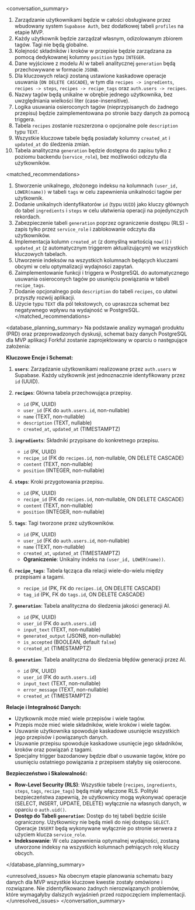 <conversation_summary>
<decisions>

1.  Zarządzanie użytkownikami będzie w całości obsługiwane przez wbudowany system `Supabase Auth`, bez dodatkowej tabeli `profiles` na etapie MVP.
2.  Każdy użytkownik będzie zarządzał własnym, odizolowanym zbiorem tagów. Tagi nie będą globalne.
3.  Kolejność składników i kroków w przepisie będzie zarządzana za pomocą dedykowanej kolumny `position` typu `INTEGER`.
4.  Dane wyjściowe z modelu AI w tabeli analitycznej `generation` będą przechowywane w formacie `JSONB`.
5.  Dla kluczowych relacji zostaną ustawione kaskadowe operacje usuwania (`ON DELETE CASCADE`), w tym dla `recipes -> ingredients`, `recipes -> steps`, `recipes -> recipe_tags` oraz `auth.users -> recipes`.
6.  Nazwy tagów będą unikalne w obrębie jednego użytkownika, bez uwzględniania wielkości liter (case-insensitive).
7.  Logika usuwania osieroconych tagów (nieprzypisanych do żadnego przepisu) będzie zaimplementowana po stronie bazy danych za pomocą triggera.
8.  Tabela `recipes` zostanie rozszerzona o opcjonalne pole `description` typu `TEXT`.
9.  Wszystkie kluczowe tabele będą posiadały kolumny `created_at` i `updated_at` do śledzenia zmian.
10. Tabela analityczna `generation` będzie dostępna do zapisu tylko z poziomu backendu (`service_role`), bez możliwości odczytu dla użytkowników.
    </decisions>

<matched_recommendations>

1.  Stworzenie unikalnego, złożonego indeksu na kolumnach `(user_id, LOWER(name))` w tabeli `tags` w celu zapewnienia unikalności tagów per użytkownik.
2.  Dodanie unikalnych identyfikatorów `id` (typu `UUID`) jako kluczy głównych do tabel `ingredients` i `steps` w celu ułatwienia operacji na pojedynczych rekordach.
3.  Zabezpieczenie tabeli `generation` poprzez ograniczenie dostępu (RLS) - zapis tylko przez `service_role` i zablokowanie odczytu dla użytkowników.
4.  Implementacja kolumn `created_at` (z domyślną wartością `now()`) i `updated_at` (z automatycznym triggerem aktualizującym) we wszystkich kluczowych tabelach.
5.  Utworzenie indeksów na wszystkich kolumnach będących kluczami obcymi w celu optymalizacji wydajności zapytań.
6.  Zaimplementowanie funkcji i triggera w PostgreSQL do automatycznego usuwania osieroconych tagów po usunięciu powiązania w tabeli `recipe_tags`.
7.  Dodanie opcjonalnego pola `description` do tabeli `recipes`, co ułatwi przyszły rozwój aplikacji.
8.  Użycie typu `TEXT` dla pól tekstowych, co upraszcza schemat bez negatywnego wpływu na wydajność w PostgreSQL.
    </matched_recommendations>

<database_planning_summary>
Na podstawie analizy wymagań produktu (PRD) oraz przeprowadzonych dyskusji, schemat bazy danych PostgreSQL dla MVP aplikacji Forkful zostanie zaprojektowany w oparciu o następujące założenia:

**Kluczowe Encje i Schemat:**

1.  **`users`**: Zarządzanie użytkownikami realizowane przez `auth.users` w Supabase. Każdy użytkownik jest jednoznacznie identyfikowany przez `id` (UUID).

2.  **`recipes`**: Główna tabela przechowująca przepisy.
    - `id` (PK, UUID)
    - `user_id` (FK do `auth.users.id`, non-nullable)
    - `name` (TEXT, non-nullable)
    - `description` (TEXT, nullable)
    - `created_at`, `updated_at` (TIMESTAMPTZ)

3.  **`ingredients`**: Składniki przypisane do konkretnego przepisu.
    - `id` (PK, UUID)
    - `recipe_id` (FK do `recipes.id`, non-nullable, ON DELETE CASCADE)
    - `content` (TEXT, non-nullable)
    - `position` (INTEGER, non-nullable)

4.  **`steps`**: Kroki przygotowania przepisu.
    - `id` (PK, UUID)
    - `recipe_id` (FK do `recipes.id`, non-nullable, ON DELETE CASCADE)
    - `content` (TEXT, non-nullable)
    - `position` (INTEGER, non-nullable)

5.  **`tags`**: Tagi tworzone przez użytkowników.
    - `id` (PK, UUID)
    - `user_id` (FK do `auth.users.id`, non-nullable)
    - `name` (TEXT, non-nullable)
    - `created_at`, `updated_at` (TIMESTAMPTZ)
    - **Ograniczenie**: Unikalny indeks na `(user_id, LOWER(name))`.

6.  **`recipe_tags`**: Tabela łącząca dla relacji wiele-do-wielu między przepisami a tagami.
    - `recipe_id` (PK, FK do `recipes.id`, ON DELETE CASCADE)
    - `tag_id` (PK, FK do `tags.id`, ON DELETE CASCADE)

7.  **`generation`**: Tabela analityczna do śledzenia jakości generacji AI.
    - `id` (PK, UUID)
    - `user_id` (FK do `auth.users.id`)
    - `input_text` (TEXT, non-nullable)
    - `generated_output` (JSONB, non-nullable)
    - `is_accepted` (BOOLEAN, default `false`)
    - `created_at` (TIMESTAMPTZ)

8.  **`generation`**: Tabela analityczna do śledzenia błędów generacji przez AI.
    - `id` (PK, UUID)
    - `user_id` (FK do `auth.users.id`)
    - `input_text` (TEXT, non-nullable)
    - `error_message` (TEXT, non-nullable)
    - `created_at` (TIMESTAMPTZ)

**Relacje i Integralność Danych:**

- Użytkownik może mieć wiele przepisów i wiele tagów.
- Przepis może mieć wiele składników, wiele kroków i wiele tagów.
- Usuwanie użytkownika spowoduje kaskadowe usunięcie wszystkich jego przepisów i powiązanych danych.
- Usuwanie przepisu spowoduje kaskadowe usunięcie jego składników, kroków oraz powiązań z tagami.
- Specjalny trigger bazodanowy będzie dbał o usuwanie tagów, które po usunięciu ostatniego powiązania z przepisem stałyby się osierocone.

**Bezpieczeństwo i Skalowalność:**

- **Row-Level Security (RLS)**: Wszystkie tabele (`recipes`, `ingredients`, `steps`, `tags`, `recipe_tags`) będą miały włączone RLS. Polityki bezpieczeństwa zapewnią, że użytkownicy mogą wykonywać operacje (SELECT, INSERT, UPDATE, DELETE) wyłącznie na własnych danych, w oparciu o `auth.uid()`.
- **Dostęp do Tabeli `generation`**: Dostęp do tej tabeli będzie ściśle ograniczony. Użytkownicy nie będą mieli do niej dostępu `SELECT`. Operacje `INSERT` będą wykonywane wyłącznie po stronie serwera z użyciem klucza `service_role`.
- **Indeksowanie**: W celu zapewnienia optymalnej wydajności, zostaną utworzone indeksy na wszystkich kolumnach pełniących rolę kluczy obcych.

</database_planning_summary>

<unresolved_issues>
Na obecnym etapie planowania schematu bazy danych dla MVP wszystkie kluczowe kwestie zostały omówione i rozwiązane. Nie zidentyfikowano żadnych nierozwiązanych problemów, które wymagałyby dalszych wyjaśnień przed rozpoczęciem implementacji.
</unresolved_issues>
</conversation_summary>
